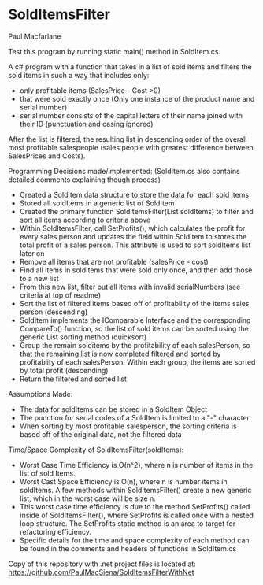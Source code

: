 # SoldItemsFilter  
Paul Macfarlane  
  
Test this program by running static main() method in SoldItem.cs.  

A c# program with a function that takes in a list of sold items and filters the sold items in such a way that includes only: 
* only profitable items (SalesPrice - Cost >0)
* that were sold exactly once (Only one instance of the product name and serial number)
* serial number consists of the capital letters of their name joined with their ID (punctuation and casing ignored)  
  
After the list is filtered, the resulting list in descending order of the overall most profitable salespeople (sales people with greatest difference between SalesPrices and Costs).  
  
Programming Decisions made/implemented: (SoldItem.cs also contains detailed comments explaining though process)  
* Created a SoldItem data structure to store the data for each sold items
* Stored all soldItems in a generic list of SoldItem
* Created the primary function SoldItemsFilter(List<SoldItem> soldItems) to filter and sort all items according to criteria above
* Within SoldItemsFilter, call SetProfits(), which calculates the profit for every sales person and updates the field within SoldItem to stores the total profit of a sales person. This attribute is used to sort soldItems list later on  
* Remove all items that are not profitable (salesPrice - cost)  
* Find all items in soldItems that were sold only once, and then add those to a new list  
* From this new list, filter out all items with invalid serialNumbers (see criteria at top of readme)  
* Sort the list of filtered items based off of profitability of the items sales person (descending)
* SoldItem implements the IComparable Interface and the corresponding CompareTo() function, so the list of sold items can be sorted using the generic List sorting method (quicksort)  
* Group the remain solditems by the profitability of each salesPerson, so that the remaining list is now completed filtered and sorted by profitablity of each salesPerson. Within each group, the items are sorted by total profit (descending)  
* Return the filtered and sorted list  
  
  
Assumptions Made:  
* The data for soldItems can be stored in a SoldItem Object
* The punction for serial codes of a SoldItem is limited to a "-" character. 
* When sorting by most profitable salesperson, the sorting criteria is based off of the original data, not the filtered data
  
Time/Space Complexity of SoldItemsFilter(soldItems):   
* Worst Case Time Efficiency is O(n^2), where n is number of items in the list of sold Items. 
* Worst Cast Space Efficiency is O(n), where n is number items in soldItems. A few methods within SoldItemsFilter() create a new generic list, which in the worst case will be size n.  
* This worst case time efficiency is due to the method SetProfits() called inside of SoldItemsFilter(), where SetProfits is called once with a nested loop structure. The SetProfits static method is an area to target for refactoring efficiency.  
* Specific details for the time and space complexity of each method can be found in the comments and headers of functions in SoldItem.cs  
  
Copy of this repository with .net project files is located at: https://github.com/PaulMacSiena/SoldItemsFilterWithNet
